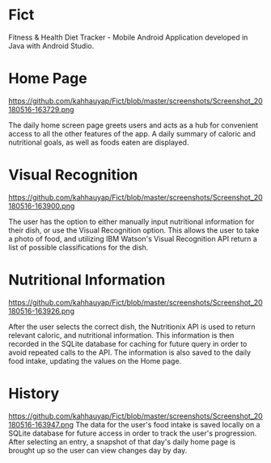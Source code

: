 # Fict
Fitness &amp; Health Diet Tracker - Mobile Android Application developed in Java with Android Studio.


# Home Page
https://github.com/kahhauyap/Fict/blob/master/screenshots/Screenshot_20180516-163729.png

The daily home screen page greets users and acts as a hub for convenient access to all the other features of the app. A daily summary of caloric and nutritional goals, as well as foods eaten are displayed.  

# Visual Recognition
https://github.com/kahhauyap/Fict/blob/master/screenshots/Screenshot_20180516-163900.png

The user has the option to either manually input nutritional information for their dish, or use the Visual Recognition option. This allows the user to take a photo of food, and utilizing IBM Watson's Visual Recognition API return a list of possible classifications for the dish.

# Nutritional Information
https://github.com/kahhauyap/Fict/blob/master/screenshots/Screenshot_20180516-163926.png

After the user selects the correct dish, the Nutritionix API is used to return relevant caloric, and nutritional information. This information is then recorded in the SQLite database for caching for future query in order to avoid repeated calls to the API. The information is also saved to the daily food intake, updating the values on the Home page.

# History

https://github.com/kahhauyap/Fict/blob/master/screenshots/Screenshot_20180516-163947.png
The data for the user's food intake is saved locally on a SQLite database for future access in order to track the user's progression. After selecting an entry, a snapshot of that day's daily home page is brought up so the user can view changes day by day.
